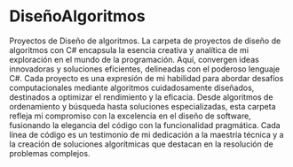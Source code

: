 # DiseñoAlgoritmos
Proyectos de Diseño de algoritmos. 
La carpeta de proyectos de diseño de algoritmos con C# encapsula la esencia creativa y analítica de mi exploración en el mundo de la programación. Aquí, convergen ideas innovadoras y soluciones eficientes, delineadas con el poderoso lenguaje C#. Cada proyecto es una expresión de mi habilidad para abordar desafíos computacionales mediante algoritmos cuidadosamente diseñados, destinados a optimizar el rendimiento y la eficacia. 
Desde algoritmos de ordenamiento y búsqueda hasta soluciones especializadas, esta carpeta refleja mi compromiso con la excelencia en el diseño de software, fusionando la elegancia del código con la funcionalidad pragmática. Cada línea de código es un testimonio de mi dedicación a la maestría técnica y a la creación de soluciones algorítmicas que destacan en la resolución de problemas complejos.
